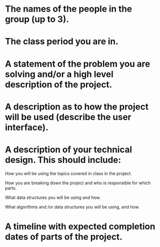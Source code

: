 # The names of the people in the group (up to 3).
    
# The class period you are in.
    
# A statement of the problem you are solving and/or a high level description of the project.
    
# A description as to how the project will be used (describe the user interface).
  
# A description of your technical design. This should include:
   
How you will be using the topics covered in class in the project.
     
How you are breaking down the project and who is responsible for which parts.
  
What data structures you will be using and how.
     
What algorithms and /or data structures you will be using, and how.
    
# A timeline with expected completion dates of parts of the project.
